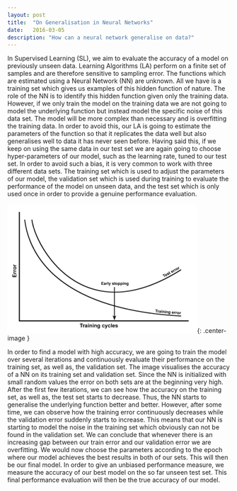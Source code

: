 ```yaml
---
layout: post
title:  "On Generalisation in Neural Networks"
date:   2016-03-05
description: "How can a neural network generalise on data?"
---
```

In Supervised Learning (SL), we aim to evaluate the accuracy of a model on previously unseen data. Learning Algorithms (LA) perform on a finite set of samples and are therefore sensitive to sampling error. The functions which are estimated using a Neural Network (NN) are unknown. All we have is a training set which gives us examples of this hidden function of nature. The role of the NN is to identify this hidden function given only the training data. However, if we only train the model on the training data we are not going to model the underlying function but instead model the specific noise of this data set. The model will be more complex than necessary and is overfitting the training data. In order to avoid this, our LA is going to estimate the parameters of the function so that it replicates the data well but also generalises well to data it has never seen before. Having said this, if we keep on using the same data in our test set we are again going to choose hyper-parameters of our model, such as the learning rate, tuned to our test set. In order to avoid such a bias, it is very common to work with three different data sets. The training set which is used to adjust the parameters of our model, the validation set which is used during training to evaluate the performance of the model on unseen data, and the test set which is only used once in order to provide a genuine performance evaluation. 

![A visualisation of early stopping.](/images/early_stopping.bmp){: .center-image }

In order to find a model with high accuracy, we are going to train the model over several iterations and continuously evaluate their performance on the training set, as well as, the validation set. The image visualises the accuracy of a NN on its training set and validation set. Since the NN is initialized with small random values the error on both sets are at the beginning very high. After the first few iterations, we can see how the accuracy on the training set, as well as, the test set starts to decrease. Thus, the NN starts to generalise the underlying function better and better. However, after some time, we can observe how the training error continuously decreases while the validation error suddenly starts to increase. This means that our NN is starting to model the noise in the training set which obviously can not be found in the validation set. We can conclude that whenever there is an increasing gap between our train error and our validation error we are overfitting. We would now choose the parameters according to the epoch where our model achieves the best results in both of our sets. This will then be our final model. In order to give an unbiased performance measure, we measure the accuracy of our best model on the so far unseen test set. This final performance evaluation will then be the true accuracy of our model. 


